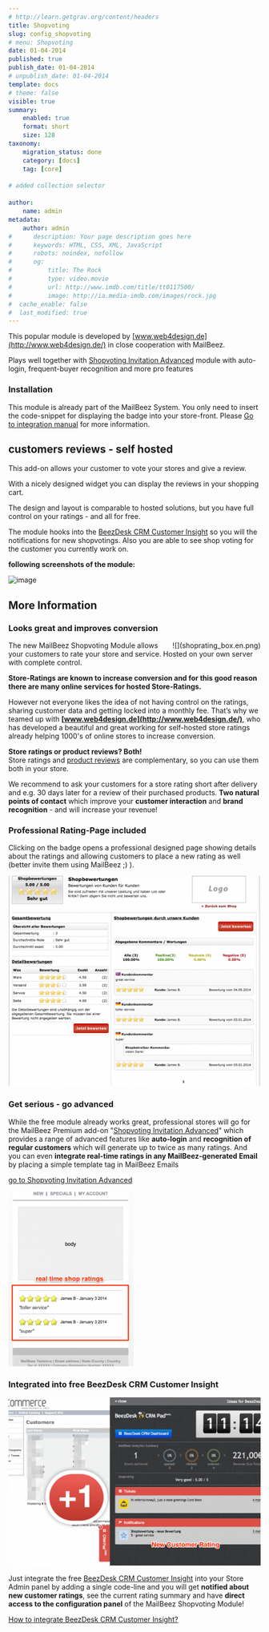 ```yaml
---
# http://learn.getgrav.org/content/headers
title: Shopvoting
slug: config_shopvoting
# menu: Shopvoting
date: 01-04-2014
published: true
publish_date: 01-04-2014
# unpublish_date: 01-04-2014
template: docs
# theme: false
visible: true
summary:
    enabled: true
    format: short
    size: 128
taxonomy:
    migration_status: done
    category: [docs]
    tag: [core]

# added collection selector

author:
    name: admin
metadata:
    author: admin
#      description: Your page description goes here
#      keywords: HTML, CSS, XML, JavaScript
#      robots: noindex, nofollow
#      og:
#          title: The Rock
#          type: video.movie
#          url: http://www.imdb.com/title/tt0117500/
#          image: http://ia.media-imdb.com/images/rock.jpg
#  cache_enable: false
#  last_modified: true
---
```


This popular module is developed by [www.web4design.de](http://www.web4design.de/) in close cooperation with MailBeez.

Plays well together with [Shopvoting Invitation Advanced](/documentation/mailbeez/shoprating_advanced/) module with auto-login, frequent-buyer recognition and more pro features
 
 
### Installation

This module is already part of the MailBeez System. You only need to insert the code-snippet for displaying the badge into your store-front. Please [Go to integration manual](http://www.web4design.de/module_infos/english/shopreviews/index.php) for more information.
 

## customers reviews - self hosted

This add-on allows your customer to vote your stores and give a review.

With a nicely designed widget you can display the reviews in your shopping cart.

The design and layout is comparable to hosted solutions, but you have full control on your ratings - and all for free.

The module hooks into the [BeezDesk CRM Customer Insight](/documentation/configbeez/config_customer_insight/) so you will the notifications for new shopvotings. Also you are able to see shop voting for the customer you currently work on.

**following screenshots of the module:**

![image](http://www.web4design.de/module_infos/english/shopreviews/img/infosfunctions.jpg)

## More Information

### Looks great and improves conversion

<div style="float:right" markdown="1">![](shoprating_box.en.png)</div>

The new MailBeez Shopvoting Module allows your customers to rate your store and service. Hosted on your own server with complete control.

**Store-Ratings are known to increase conversion and for this good reason there are many online services for hosted Store-Ratings.**

However not everyone likes the idea of not having control on the ratings, sharing customer data and getting locked into a monthly fee. That’s why we teamed up with **[www.web4design.de](http://www.web4design.de/)**, who has developed a beautiful and great working for self-hosted store ratings already helping 1000's of online stores to increase conversion.
 
**Store ratings or product reviews? Both!**   
Store ratings and [product reviews](/documentation/mailbeez/review_advanced/) are complementary, so you can use them both in your store.

We recommend to ask your customers for a store rating short after delivery and e.g. 30 days later for a review of their purchased products. **Two natural points of contact** which improve your **customer interaction** and **brand recognition** - and will increase your revenue!


### Professional Rating-Page included

Clicking on the badge opens a professional designed page showing details about the ratings and allowing customers to place a new rating as well (better invite them using MailBeez ;) ).

![](Screen_shoprating_page.de.png)


### Get serious - go advanced

While the free module already works great, professional stores will go for the MailBeez Premium add-on "[Shopvoting Invitation Advanced](/documentation/mailbeez/shoprating_advanced/)" which provides a range of advanced features like **auto-login** and **recognition of regular customers** which will generate up to twice as many ratings. And you can even **integrate real-time ratings in any MailBeez-generated Email** by placing a simple template tag in MailBeez Emails

 [go to Shopvoting Invitation Advanced](/documentation/mailbeez/shoprating_advanced/)

![](Screen_shoprating_email.en.png?resize=250)


### Integrated into free BeezDesk CRM Customer Insight

![](Screen_shoprating_beezdesk.en.png)


Just integrate the free [BeezDesk CRM Customer Insight](/documentation/configbeez/config_customer_insight/)  into your Store Admin panel by adding a single code-line and you will get **notified about new customer ratings**, see the current rating summary and have **direct access to the configuration panel** of the MailBeez Shopvoting Module!

[How to integrate BeezDesk CRM Customer Insight?](/documentation/configbeez/config_customer_insight/)